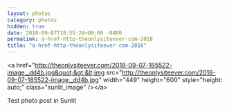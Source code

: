 ```yaml
---
layout: photos
category: photos
hidden: true
date: 2018-09-07T18:55:24+00:00 -0400
permalink: a-href-http-theonlysiteever-com-2018
title: "a-href-http-theonlysiteever-com-2018"
---
```




&lt;a href=&quot;http://theonlysiteever.com/2018-09-07-185522-image._dd4b.jpg&quot;&gt;&lt;img src=&quot;http://theonlysiteever.com/2018-09-07-185522-image._dd4b.jpg&quot; width=&quot;449&quot; height=&quot;600&quot; style=&quot;height: auto;&quot; class=&quot;sunlit_image&quot; /&gt;&lt;/a&gt;

Test photo post in Sunlit

